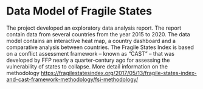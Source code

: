 
# Data Model of Fragile States
The project developed an exploratory data analysis report.
The report contain data from several countries from the year 2015 to 2020.
The data model contains an interactive heat map, a country dashboard and a comparative analysis between countries.
The Fragile States Index is based on a conflict assessment framework – known as “CAST” – that was developed by FFP nearly a quarter-century ago for assessing the vulnerability of states to collapse.
More detail information on the methodology https://fragilestatesindex.org/2017/05/13/fragile-states-index-and-cast-framework-methodology/fsi-methodology/
